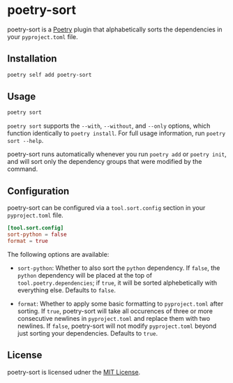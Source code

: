 # poetry-sort

poetry-sort is a [Poetry](https://python-poetry.org/) plugin that alphabetically sorts the dependencies in your `pyproject.toml` file.

## Installation

```bash
poetry self add poetry-sort
```

## Usage

```bash
poetry sort
```

`poetry sort` supports the `--with`, `--without`, and `--only` options, which function identically to `poetry install`.
For full usage information, run `poetry sort --help`.

poetry-sort runs automatically whenever you run `poetry add` or `poetry init`, and will sort only the dependency
groups that were modified by the command.


## Configuration

poetry-sort can be configured via a `tool.sort.config` section in your `pyproject.toml` file.

```toml
[tool.sort.config]
sort-python = false
format = true
```

The following options are available:

- `sort-python`: Whether to also sort the `python` dependency. If `false`, the `python` dependency will be placed at
the top of `tool.poetry.dependencies`; if `true`, it will be sorted alphebetically with everything else.
Defaults to `false`.

- `format`: Whether to apply some basic formatting to `pyproject.toml` after sorting. If `true`, poetry-sort will
take all occurences of three or more consecutive newlines in `pyproject.toml` and replace them with two newlines.
If `false`, poetry-sort will not modify `pyproject.toml` beyond just sorting your dependencies. Defaults to `true`.


## License
poetry-sort is licensed udner the [MIT License](LICENSE.md).